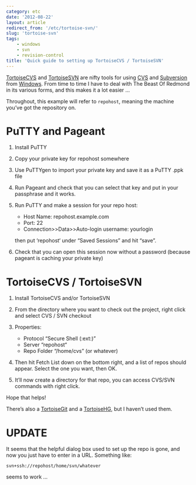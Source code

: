 ```yaml
---
category: etc
date: '2012-08-22'
layout: article
redirect_from: '/etc/tortoise-svn/'
slug: 'tortoise-svn'
tags:
    - windows
    - svn
    - revision-control
title: 'Quick guide to setting up TortoiseCVS / TortoiseSVN'
---
```


[TortoiseCVS](http://www.tortoisecvs.org/) and
[TortoiseSVN](http://tortoisesvn.tigris.org/) are nifty tools for using
[CVS](http://www.nongnu.org/cvs/) and
[Subversion](http://subversion.tigris.org/) from
[Windows](http://microsoft.com/windows/). From time to time I have to
deal with The Beast Of Redmond in its various forms, and this makes it a
lot easier ...

Throughout, this example will refer to `repohost`, meaning the machine
you’ve got the repository on.

PuTTY and Pageant
=================

1.  Install PuTTY
2.  Copy your private key for repohost somewhere
3.  Use PuTTYgen to import your private key and save it as a PuTTY .ppk
    file
4.  Run Pageant and check that you can select that key and put in your
    passphrase and it works.
5.  Run PuTTY and make a session for your repo host:

    -   Host Name: repohost.example.com
    -   Port: 22
    -   Connection&gt;&gt;Data&gt;&gt;Auto-login username: yourlogin

    then put ‘repohost‘ under “Saved Sessions” and hit “save”.
6.  Check that you can open this session now without a password (because
    pageant is caching your private key)

TortoiseCVS / TortoiseSVN
=========================

1.  Install TortoiseCVS and/or TortoiseSVN
2.  From the directory where you want to check out the project, right
    click and select CVS / SVN checkout
3.  Properties:
    -   Protocol “Secure Shell (:ext:)”
    -   Server “repohost“
    -   Repo Folder “/home/cvs” (or whatever)

4.  Then hit Fetch List down on the bottom right, and a list of repos
    should appear. Select the one you want, then OK.
5.  It’ll now create a directory for that repo, you can access CVS/SVN
    commands with right click.

Hope that helps!

There’s also a [TortoiseGit](http://code.google.com/p/tortoisegit/) and
a [TortoiseHG](http://tortoisehg.bitbucket.org/), but I haven’t used
them.

UPDATE
======

It seems that the helpful dialog box used to set up the repo is gone,
and now you just have to enter in a URL. Something like:

    svn+ssh://repohost/home/svn/whatever

seems to work ...
